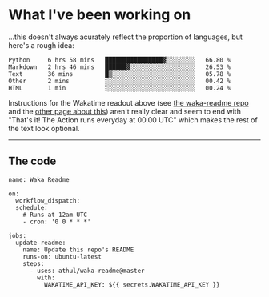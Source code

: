 # What I've been working on

…this doesn't always acurately reflect the proportion of languages, but here's a rough idea:

<!--START_SECTION:waka-->
```text
Python     6 hrs 58 mins   ████████████████▓░░░░░░░░   66.80 % 
Markdown   2 hrs 46 mins   ██████▓░░░░░░░░░░░░░░░░░░   26.53 % 
Text       36 mins         █▒░░░░░░░░░░░░░░░░░░░░░░░   05.78 % 
Other      2 mins          ░░░░░░░░░░░░░░░░░░░░░░░░░   00.42 % 
HTML       1 min           ░░░░░░░░░░░░░░░░░░░░░░░░░   00.24 % 
```
<!--END_SECTION:waka-->

Instructions for the Wakatime readout above (see [the waka-readme repo](https://github.com/athul/waka-readme) and the [other page about this](https://github.com/marketplace/actions/waka-readme)) aren't really clear and seem to end with "That's it! The Action runs everyday at 00.00 UTC" which makes the rest of the text look optional.

---

## The code

```
name: Waka Readme

on:
  workflow_dispatch:
  schedule:
    # Runs at 12am UTC
    - cron: '0 0 * * *'

jobs:
  update-readme:
    name: Update this repo's README
    runs-on: ubuntu-latest
    steps:
      - uses: athul/waka-readme@master
        with:
          WAKATIME_API_KEY: ${{ secrets.WAKATIME_API_KEY }}
```
